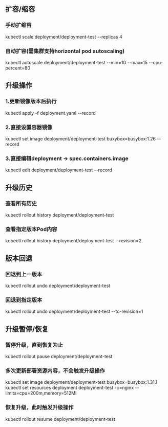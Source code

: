 ## 扩容/缩容
### 手动扩缩容
kubectl scale deployment/deployment-test --replicas 4
### 自动扩容(需集群支持horizontal pod autoscaling)
kubectl autoscale deployment/deployment-test --min=10 --max=15 --cpu-percent=80

## 升级操作
### 1.更新镜像版本后执行
kubectl apply -f deployment.yaml --record
### 2.直接设置容器镜像
kubectl set image deployment/deployment-test buxybox=busybox:1.26 --record
### 3.直接编辑deployment -> spec.containers.image
kubectl edit deployment/deployment-test --record

## 升级历史
### 查看所有历史
kubectl rollout history deployment/deployment-test
### 查看指定版本Pod内容
kubectl rollout history deployment/deployment-test --revision=2

## 版本回退
### 回退到上一版本
kubectl rollout undo deployment/deployment-test
### 回退到指定版本
kubectl rollout undo deployment/deployment-test --to-revision=1

## 升级暂停/恢复
### 暂停升级，直到恢复为止
kubectl rollout pause deployment/deployment-test
### 多次更新部署资源内容，不会触发升级操作
kubectl set image deployment/deployment-test busybox=busybox:1.31.1
kubectl set resources deployment deployment-test -c=nginx --limits=cpu=200m,memory=512Mi
### 恢复升级，此时触发升级操作
kubectl rollout resume deployment/deployment-test
